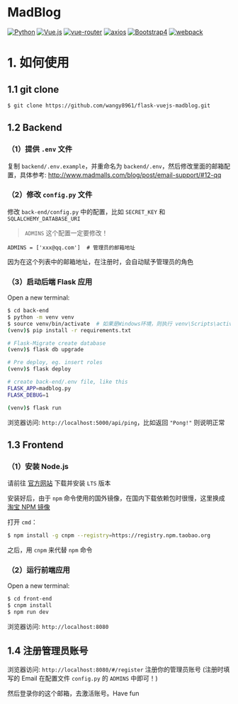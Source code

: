 # MadBlog

[![Python](https://img.shields.io/badge/python-v3.4%2B-blue.svg)](https://www.python.org/)
[![Vue.js](https://img.shields.io/badge/Vue.js-v2.5.2-orange.svg)](https://cn.vuejs.org/index.html)
[![vue-router](https://img.shields.io/badge/vue--router-v3.0.1-lightgrey.svg)](https://router.vuejs.org/zh/)
[![axios](https://img.shields.io/badge/axios-v0.18.0-yellow.svg)](https://github.com/axios/axios)
[![Bootstrap4](https://img.shields.io/badge/Bootstrap-v4.1.3-blue.svg)](https://getbootstrap.com/docs/4.1/getting-started/introduction/)
[![webpack](https://img.shields.io/badge/webpack-v3.6.0-brightgreen.svg)](https://webpack.js.org/)




# 1. 如何使用

## 1.1 git clone

```bash
$ git clone https://github.com/wangy8961/flask-vuejs-madblog.git
```

## 1.2 Backend


### （1）提供 `.env` 文件

复制 `backend/.env.example`，并重命名为 `backend/.env`，然后修改里面的邮箱配置，具体参考: http://www.madmalls.com/blog/post/email-support/#12-qq

### （2）修改 `config.py` 文件

修改 `back-end/config.py` 中的配置，比如 `SECRET_KEY` 和 `SQLALCHEMY_DATABASE_URI`

> `ADMINS` 这个配置一定要修改！

```
ADMINS = ['xxx@qq.com']  # 管理员的邮箱地址
```

因为在这个列表中的邮箱地址，在注册时，会自动赋予管理员的角色

### （3）启动后端 Flask 应用

Open a new terminal:

```bash
$ cd back-end
$ python -m venv venv
$ source venv/bin/activate  # 如果是Windows环境，则执行 venv\Scripts\activate
(venv)$ pip install -r requirements.txt

# Flask-Migrate create database
(venv)$ flask db upgrade

# Pre deploy, eg. insert roles
(venv)$ flask deploy

# create back-end/.env file, like this
FLASK_APP=madblog.py
FLASK_DEBUG=1

(venv)$ flask run
```

浏览器访问: `http://localhost:5000/api/ping`，比如返回 `"Pong!"` 则说明正常


## 1.3 Frontend

### （1）安装 Node.js

请前往 [官方网站](https://nodejs.org/zh-cn/) 下载并安装 `LTS` 版本

安装好后，由于 `npm` 命令使用的国外镜像，在国内下载依赖包时很慢，这里换成 [淘宝 NPM 镜像](https://npm.taobao.org/)

打开 `cmd`：

```bash
$ npm install -g cnpm --registry=https://registry.npm.taobao.org
```

之后，用 `cnpm` 来代替 `npm` 命令

### （2）运行前端应用

Open a new terminal:

```bash
$ cd front-end
$ cnpm install
$ npm run dev
```

浏览器访问: `http://localhost:8080`


## 1.4 注册管理员账号

浏览器访问: `http://localhost:8080/#/register` 注册你的管理员账号 (注册时填写的 Email 在配置文件 `config.py` 的 `ADMINS` 中即可！)

然后登录你的这个邮箱，去激活账号。Have fun
